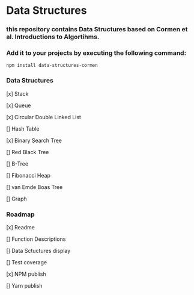 # Data Structures

### this repository contains Data Structures based on Cormen et al. Introductions to Algortihms.


### Add it to your projects by executing the following command:

```
npm install data-structures-cormen
```


### Data Structures

[x] Stack

[x] Queue

[x] Circular Double Linked List

[] Hash Table

[x] Binary Search Tree

[] Red Black Tree

[] B-Tree

[] Fibonacci Heap

[] van Emde Boas Tree

[] Graph


### Roadmap

[x] Readme

[] Function Descriptions

[] Data Sctuctures display

[] Test coverage

[x] NPM publish

[] Yarn publish